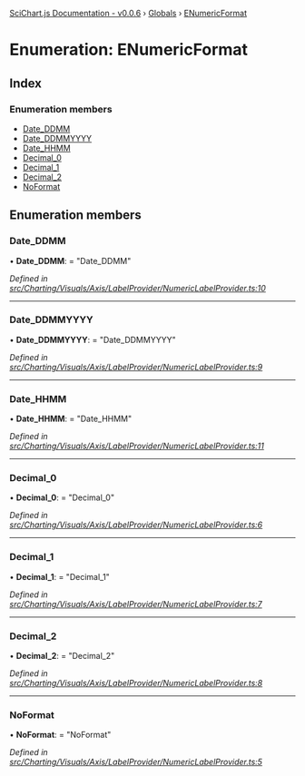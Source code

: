 [SciChart.js Documentation - v0.0.6](../README.md) › [Globals](../globals.md) › [ENumericFormat](enumericformat.md)

# Enumeration: ENumericFormat

## Index

### Enumeration members

* [Date_DDMM](enumericformat.md#date_ddmm)
* [Date_DDMMYYYY](enumericformat.md#date_ddmmyyyy)
* [Date_HHMM](enumericformat.md#date_hhmm)
* [Decimal_0](enumericformat.md#decimal_0)
* [Decimal_1](enumericformat.md#decimal_1)
* [Decimal_2](enumericformat.md#decimal_2)
* [NoFormat](enumericformat.md#noformat)

## Enumeration members

###  Date_DDMM

• **Date_DDMM**: = "Date_DDMM"

*Defined in [src/Charting/Visuals/Axis/LabelProvider/NumericLabelProvider.ts:10](https://github.com/ABTSoftware/SciChart.Dev/blob/272ab7fc7f/Web/src/SciChart/src/Charting/Visuals/Axis/LabelProvider/NumericLabelProvider.ts#L10)*

___

###  Date_DDMMYYYY

• **Date_DDMMYYYY**: = "Date_DDMMYYYY"

*Defined in [src/Charting/Visuals/Axis/LabelProvider/NumericLabelProvider.ts:9](https://github.com/ABTSoftware/SciChart.Dev/blob/272ab7fc7f/Web/src/SciChart/src/Charting/Visuals/Axis/LabelProvider/NumericLabelProvider.ts#L9)*

___

###  Date_HHMM

• **Date_HHMM**: = "Date_HHMM"

*Defined in [src/Charting/Visuals/Axis/LabelProvider/NumericLabelProvider.ts:11](https://github.com/ABTSoftware/SciChart.Dev/blob/272ab7fc7f/Web/src/SciChart/src/Charting/Visuals/Axis/LabelProvider/NumericLabelProvider.ts#L11)*

___

###  Decimal_0

• **Decimal_0**: = "Decimal_0"

*Defined in [src/Charting/Visuals/Axis/LabelProvider/NumericLabelProvider.ts:6](https://github.com/ABTSoftware/SciChart.Dev/blob/272ab7fc7f/Web/src/SciChart/src/Charting/Visuals/Axis/LabelProvider/NumericLabelProvider.ts#L6)*

___

###  Decimal_1

• **Decimal_1**: = "Decimal_1"

*Defined in [src/Charting/Visuals/Axis/LabelProvider/NumericLabelProvider.ts:7](https://github.com/ABTSoftware/SciChart.Dev/blob/272ab7fc7f/Web/src/SciChart/src/Charting/Visuals/Axis/LabelProvider/NumericLabelProvider.ts#L7)*

___

###  Decimal_2

• **Decimal_2**: = "Decimal_2"

*Defined in [src/Charting/Visuals/Axis/LabelProvider/NumericLabelProvider.ts:8](https://github.com/ABTSoftware/SciChart.Dev/blob/272ab7fc7f/Web/src/SciChart/src/Charting/Visuals/Axis/LabelProvider/NumericLabelProvider.ts#L8)*

___

###  NoFormat

• **NoFormat**: = "NoFormat"

*Defined in [src/Charting/Visuals/Axis/LabelProvider/NumericLabelProvider.ts:5](https://github.com/ABTSoftware/SciChart.Dev/blob/272ab7fc7f/Web/src/SciChart/src/Charting/Visuals/Axis/LabelProvider/NumericLabelProvider.ts#L5)*
